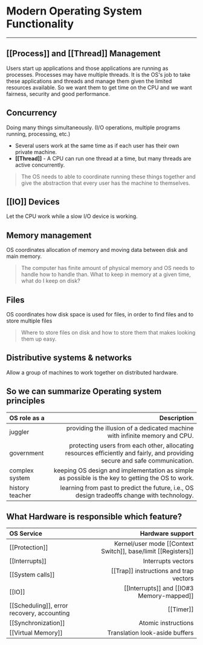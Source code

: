 # Modern Operating System Functionality
<hr>

## [[Process]] and [[Thread]] Management
Users start up applications and those applications are running as processes. Processes may have multiple threads. It is the OS's job to take these applications and threads and manage them given the limited resources available. So we want them to get time on the CPU and we want fairness, security and good performance.
## Concurrency
Doing many things simultaneously. (I/O operations, multiple programs running, processing, etc.)
- Several users work at the same time as if each user has their own private machine.
- **[[Thread]]** - A CPU can run one thread at a time, but many threads are active concurrently.
>The OS needs to able to coordinate running these things together and give the abstraction that every user has the machine to themselves.
## [[IO]] Devices
Let the CPU work while a slow I/O device is working.
## Memory management
OS coordinates allocation of memory and moving data between disk and main memory.
>The computer has finite amount of physical memory and OS needs to handle how to handle than. What to keep in memory at a given time, what do I keep on disk?
## Files
OS coordinates how disk space is used for files, in order to find files and to store multiple files
>Where to store files on disk and how to store them that makes looking them up easy. 
## Distributive systems & networks
Allow a group of machines to work together on distributed hardware. 

## So we can summarize Operating system principles
OS role as a  | Description
:----------------|-------------:
juggler  | providing the illusion of a dedicated machine with infinite memory and CPU.
government |protecting users from each other, allocating resources efficiently and fairly, and providing secure and safe communication.
complex system |keeping OS design and implementation as simple as possible is the key to getting the OS to work. 
history teacher | learning from past to predict the future, i.e., OS design tradeoffs change with technology.

## What Hardware is responsible which feature?
OS Service| Hardware support
:----------------|-------------:
[[Protection]]  | Kernel/user mode [[Context Switch]], base/limit [[Registers]]
[[Interrupts]] |Interrupts vectors
[[System calls]] | [[Trap]] instructions and trap vectors
[[IO]]| [[Interrupts]] and [[IO#3 Memory-mapped]]
[[Scheduling]], error recovery, accounting |[[Timer]]
[[Synchronization]] | Atomic instructions 
[[Virtual Memory]] | Translation look-aside buffers


